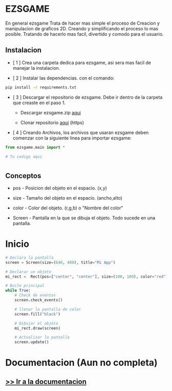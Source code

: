 # EZSGAME
En general ezsgame Trata de hacer mas simple el proceso de Creacion y manipulacion de graficos 2D. Creando y simplificando el proceso lo mas posible. Tratando de hacerlo mas facil, divertido y comodo para el usuario.

## Instalacion 
- [ 1 ] Crea una carpeta dedica para ezsgame, asi sera mas facil de manejar la instalacion.

- [ 2 ]  Instalar las dependencias. con el comando:

```bash
pip install -r requirements.txt
```

- [ 3 ] Descargar el repositorio de ezsgame. Debe ir dentro de la carpeta que creaste en el paso 1.

    - Descargar ezsgame.zip  [aqui](https://github.com/NoxxDev/ezsgame)

    - Clonar repositorio [aqui](https://github.com/NoxxDev/ezsgame.git) (https)

- [ 4 ] Creando Archivos, los archivos que usaran ezsgame deben comenzar con la siguiente linea para importar ezsgame:

```python
from ezsgame.main import *

# Tu codigo aqui

```

#
#
## Conceptos 
- pos - Posicion del objeto en el espacio.  (x,y)

- size - Tamaño del objeto en el espacio.  (ancho,alto)

- color - Color del objeto.  (r,g,b) o "Nombre del color"

- Screen - Pantalla en la que se dibuja el objeto. Todo sucede en una pantalla.


#
#
# Inicio

```python
# Declara la pantalla
screen = Screen(size=(640, 480), title="Mi App")

# Declarar un objeto
mi_rect =  Rect(pos=["center", "center"], size=(100, 100), color="red")

# Bucle principal
while True:
    # Check de eventos
    screen.check_events()

    # llenar la pantalla de color
    screen.fill("black")

    # Dibujar el objeto
    mi_rect.draw(screen)

    # Actualizar la pantalla
    screen.update()
```
#
#

# Documentacion (Aun no completa)
## [>> Ir a la documentacion](https://ezsgame-doc.ezsnova.repl.co/)
